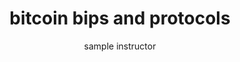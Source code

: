 ---
title: bitcoin bips and protocols
author: sample instructor
description: everything Bitcoin protocol related.
image: "tca-icon.png"
link: "https://github.com"
navigation: true
---